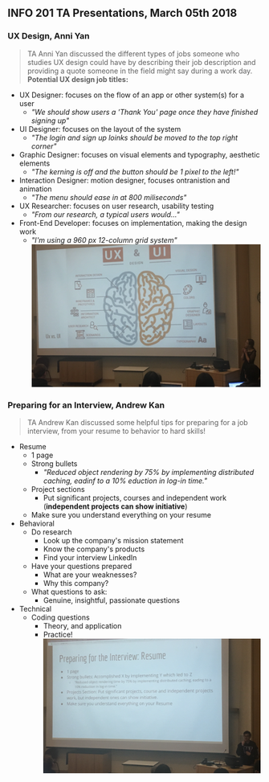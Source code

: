 ## INFO 201 TA Presentations, March 05th 2018

### UX Design, Anni Yan
> TA Anni Yan discussed the different types of jobs someone who studies UX design could have by describing their job description and providing a quote someone in the field might say during a work day.
**Potential UX design job titles:**
* UX Designer: focuses on the flow of an app or other system(s) for a user 
  + *"We should show users a 'Thank You' page once they have finished signing up"*
* UI Designer: focuses on the layout of the system
  + *"The login and sign up loinks should be moved to the top right corner"*
* Graphic Designer: focuses on visual elements and typography, aesthetic elements
  + *"The kerning is off and the button should be 1 pixel to the left!"*
* Interaction Designer: motion designer, focuses ontranistion and animation
   + *"The menu should ease in at 800 miliseconds"*
* UX Researcher: focuses on user research, usability testing
  + *"From our research, a typical users would..."*
* Front-End Developer: focuses on implementation, making the design work
  + *"I'm using a 960 px 12-column grid system"*
 ![](https://github.com/javariayousuf/TA_presentations/blob/master/Screen%20Shot%202018-03-05%20at%204.07.05%20PM.png) 
### Preparing for an Interview, Andrew Kan
> TA Andrew Kan discussed some helpful tips for preparing for a job interview, from your resume to behavior to hard skills!

* Resume
  * 1 page
  * Strong bullets
    + *"Reduced object rendering by 75% by implementing distributed caching, eadinf to a 10% eduction in log-in time."*
  * Project sections
    + Put significant projects, courses and independent work (__independent projects can show initiative__)  
  * Make sure you understand everything on your resume
* Behavioral
  * Do research
    + Look up the company's mission statement
    + Know the company's products
    + Find your interview LinkedIn
  * Have your questions prepared
    + What are your weaknesses?
    + Why this company?
  * What questions to ask:
    + Genuine, insightful, passionate questions  
* Technical
  * Coding questions
    + Theory, and application
    + Practice!
![](https://github.com/javariayousuf/TA_presentations/blob/master/Screen%20Shot%202018-03-05%20at%204.06.53%20PM.png)

